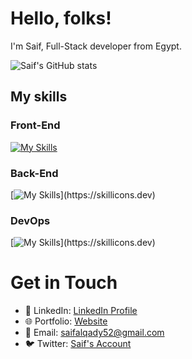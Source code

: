 # Hello, folks!

I'm Saif, Full-Stack developer from Egypt.

![Saif's GitHub stats](https://github-readme-stats.vercel.app/api?username=SaifAlqady51&hide=stars)

## My skills

### Front-End

[![My Skills](https://skillicons.dev/icons?i=ts,js,nextjs,react,redux,tailwind,styledcomponents,figma,svelte,html,css,materialui)](https://skillicons.dev)

### Back-End

[![My Skills](https://skillicons.dev/icons?i=go,graphql,postgres,mongodb,nestjs,)](https://skillicons.dev)

### DevOps

[![My Skills](https://skillicons.dev/icons?i=linux,docker,kubernetes,aws,githubactions,)](https://skillicons.dev)

# Get in Touch

- 🔗 LinkedIn: <a href="https://www.linkedin.com/in/saif-alqady-098642237/
  " target="_blank">LinkedIn Profile</a>
- 🌐 Portfolio: [Website](https://my-profile-nu-one.vercel.app/)
- 📧 Email: saifalqady52@gmail.com
- 🐦 Twitter: [Saif's Account](https://twitter.com/saif_alqady)
